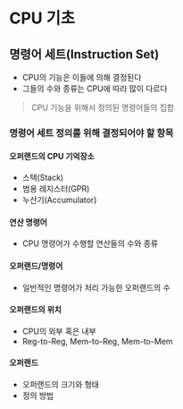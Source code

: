 # CPU 기초

## 명령어 세트(Instruction Set)

* CPU의 기능은 이들에 의해 결정된다
* 그들의 수와 종류는 CPU에 따라 많이 다르다

> CPU 기능을 위해서 정의된 명령어들의 집합

### 명령어 세트 정의를 위해 결정되어야 할 항목

#### 오퍼랜드의 CPU 기억장소

* 스택(Stack)
* 범용 레지스터(GPR)
* 누산기(Accumulator)

#### 연산 명령어

* CPU 명령어가 수행할 연산들의 수와 종류

#### 오퍼랜드/명령어

* 일반적인 명령어가 처리 가능한 오퍼랜드의 수

#### 오퍼랜드의 위치

* CPU의 외부 혹은 내부
* Reg-to-Reg, Mem-to-Reg, Mem-to-Mem

#### 오퍼랜드 

* 오퍼랜드의 크기와 형태
* 정의 방법